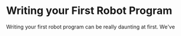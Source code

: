 # Writing your First Robot Program

Writing your first robot program can be really daunting at first. We've 